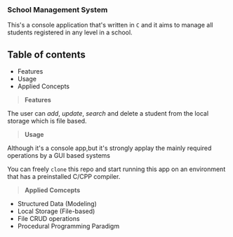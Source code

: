 ### School Management System

This's a console application that's written in `C` and it aims to manage all students registered in any level in a school.

## Table of contents
- Features
- Usage
- Applied Concepts

>**Features**

The user can *add*, *update*, *search* and delete a student from the local storage which is file based.

>**Usage**

Although it's a console app,but it's strongly applay the mainly required operations by a GUI based systems 

You can freely `clone` this repo and start running this app on an environment that has a preinstalled C/CPP compiler.

>**Applied Comcepts**

- Structured Data (Modeling)
- Local Storage (File-based)
- File CRUD operations
- Procedural Programming Paradigm
